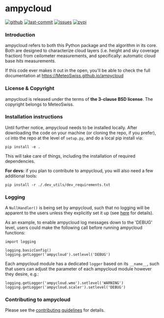 # ampycloud

[![github](https://img.shields.io/github/release/MeteoSwiss/ampycloud.svg)](https://github.com/MeteoSwiss/ampycloud/releases)
[![last-commit](https://img.shields.io/github/last-commit/MeteoSwiss/ampycloud.svg?colorB=e6c000)](https://github.com/MeteoSwiss/ampycloud)
[![issues](https://img.shields.io/github/issues/MeteoSwiss/ampycloud.svg?colorB=b4001e)](https://github.com/MeteoSwiss/ampycloud/issues)
[![pypi](https://img.shields.io/pypi/v/ampycloud.svg?colorB=<brightgreen>)](https://pypi.python.org/pypi/ampycloud/)

### Introduction

ampycloud refers to both this Python package and the algorithm in its core. Both are designed to characterize cloud layers (i.e. height and sky coverage fraction) from ceilometer measurements, and specifically: automatic cloud base *hits* measurements.

If this code ever makes it out in the open, you'll be able to check the full documentation at
https://MeteoSwiss.github.io/ampycloud

### License & Copyright

ampycloud is released under the terms of **the 3-clause BSD license**. The copyright belongs to MeteoSwiss.

### Installation instructions

Until further notice, ampycloud needs to be installed locally. After downloading the code on your machine (or cloning the repo, if you prefer), `cd` into the repo at the level of `setup.py`, and
do a local pip install via:
```
pip install -e .
```

This will take care of things, including the installation of required dependencies.

**For devs:** if you plan to contribute to ampycloud, you will also need a few additional tools:
```
pip install -r ./.dev_utils/dev_requirements.txt
```

### Logging

A `NullHandler()` is being set by ampycloud, such that no logging will be apparent to the users
unless they explicitly set it up
(see [here](https://docs.python.org/3/howto/logging.html#configuring-logging-for-a-library) for details).

As an example, to enable ampycloud log messages down to the 'DEBUG' level, users could make the following call before running ampycloud functions:
```
import logging

logging.basicConfig()
logging.getLogger('ampycloud').setlevel('DEBUG')
```
Each ampycloud module has a dedicated `logger` based on its `__name__`, such that users can adjust
the parameter of each ampycloud module however they desire, e.g.:
```
logging.getLogger('ampycloud.wmo').setlevel('WARNING')
logging.getLogger('ampycloud.scaler').setlevel('DEBUG')
```


### Contributing to ampycloud

Please see the [contributing guidelines](CONTRIBUTING.md) for details.
